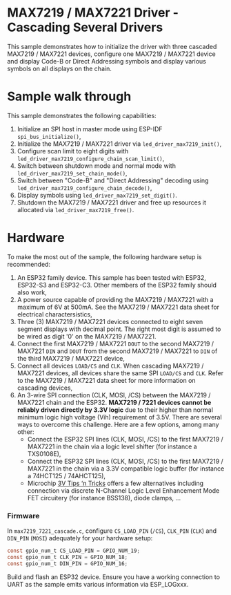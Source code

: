 # MAX7219 / MAX7221 Driver - Cascading Several Drivers

This sample demonstrates how to initialize the driver with three cascaded MAX7219 / MAX7221 devices, configure one MAX7219 / MAX7221 device and display Code-B or Direct Addressing symbols and display various symbols on all displays on the chain.

# Sample walk through
This sample demonstrates the following capabilities:
1. Initialize an SPI host in master mode using ESP-IDF `spi_bus_initialize()`,
2. Initialize the MAX7219 / MAX7221 driver via `led_driver_max7219_init()`,
3. Configure scan limit to eight digits with `led_driver_max7219_configure_chain_scan_limit()`,
4. Switch between shutdown mode and normal mode with `led_driver_max7219_set_chain_mode()`,
5. Switch between "Code-B" and "Direct Addressing" decoding using `led_driver_max7219_configure_chain_decode()`,
6. Display symbols using `led_driver_max7219_set_digit()`.
7. Shutdown the MAX7219 / MAX7221 driver and free up resources it allocated via `led_driver_max7219_free()`.

# Hardware
To make the most out of the sample, the following hardware setup is recommended:

1. An ESP32 family device. This sample has been tested with ESP32, ESP32-S3 and ESP32-C3. Other members of the ESP32 family should also work,
2. A power source capable of providing the MAX7219 / MAX7221 with a maximum of 6V at 500mA. See the MAX7219 / MAX7221 data sheet for electrical charactersistics,
3. Three (3) MAX7219 / MAX7221 devices connected to eight seven segment displays with decimal point. The right most digit is assumed to be wired as digit '0' on the MAX7219 / MAX7221.
4. Connect the first MAX7219 / MAX7221 `DOUT` to the second MAX7219 / MAX7221 `DIN` and `DOUT` from the second MAX7219 / MAX7221 to `DIN` of the third MAX7219 / MAX7221 device,
5. Connect all devices `LOAD/CS` and `CLK`. When cascading MAX7219 / MAX7221 devices, all devices share the same SPI `LOAD/CS` and `CLK`. Refer to the MAX7219 / MAX7221 data sheet for more information on cascading devices,
6. An 3-wire SPI connection (CLK, MOSI, /CS) between the MAX7219 / MAX7221 chain and the ESP32. **MAX7219 / 7221 devices cannot be reliably driven directly by 3.3V logic** due to their higher than normal minimum logic high voltage (Vih) requirement of 3.5V. There are several ways to overcome this challenge. Here are a few options, among many other:
    * Connect the ESP32 SPI lines (CLK, MOSI, /CS) to the first MAX7219 / MAX7221 in the chain via a logic level shifter (for instance a TXS0108E),
    * Connect the ESP32 SPI lines (CLK, MOSI, /CS) to the first MAX7219 / MAX7221 in the chain via a 3.3V compatible logic buffer (for instance a 74HCT125 / 74AHCT125),
    * Microchip [3V Tips ‘n Tricks](https://ww1.microchip.com/downloads/en/DeviceDoc/41285A.pdf) offers a few alternatives including connection via discrete N-Channel Logic Level Enhancement Mode FET circuitery (for instance BSS138), diode clamps, ...

### Firmware
In `max7219_7221_cascade.c`, configure `CS_LOAD_PIN` (`/CS`), `CLK_PIN` (`CLK`) and `DIN_PIN` (`MOSI`) adequately for your hardware setup:
```c
const gpio_num_t CS_LOAD_PIN = GPIO_NUM_19;
const gpio_num_t CLK_PIN = GPIO_NUM_18;
const gpio_num_t DIN_PIN = GPIO_NUM_16;
```

Build and flash an ESP32 device. Ensure you have a working connection to UART as the sample emits various information via ESP_LOGxxx.